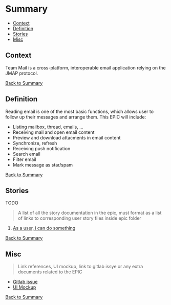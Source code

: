 # Summary

* [Context](#context)
* [Definition](#definition)
* [Stories](#stories)
* [Misc](#misc)

## Context

Team Mail is a cross-platform, interoperable email application relying on the JMAP protocol.


[Back to Summary](#summary)

## Definition

Reading email is one of the most basic functions, which allows user to follow up their messages and arrange them. This EPIC will include:
- Listing mailbox, thread, emails, ...
- Receiving mail and open email content 
- Preview and download attacments in email content
- Synchronize, refresh
- Receiving push notification
- Search email
- Filter email
- Mark message as star/spam

[Back to Summary](#summary)

## Stories

TODO

> A list of all the story documentation in the epic, must format as a list of links to corresponding user story files inside epic folder

1. [As a user, i can do something](./link-to-the-file.md)

[Back to Summary](#summary)

## Misc

> Link references, UI mockup, link to gitlab issye or any extra documents related to the EPIC

* [Gitlab issue]()
* [UI Mockup]()

[Back to Summary](#summary)

